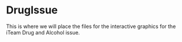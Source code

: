 # DrugIssue

This is where we will place the files for the interactive graphics for the iTeam Drug and Alcohol issue.
